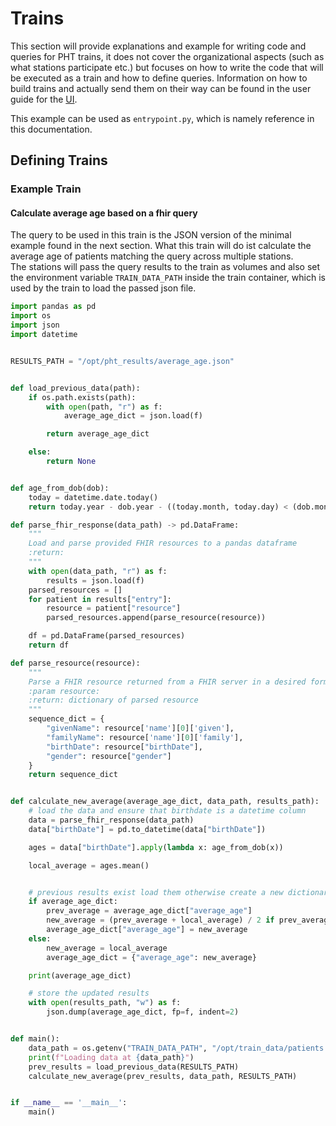 # Trains
This section will provide explanations and example for writing code and queries for PHT trains, it does not
cover the organizational aspects (such as what stations participate etc.) but focuses on how to write the code that
will be executed as a train and how to define queries.
Information on how to build trains and actually send them on their way can be found in the user guide for the
[UI](../admin/central.md).

This example can be used as `entrypoint.py`, which is namely reference in this documentation.

## Defining Trains

### Example Train

#### Calculate average age based on a fhir query
The query to be used in this train is the JSON version of the minimal example found in the next section.
What this train will do ist calculate the average age of patients matching the query across multiple stations.  
The stations will pass the query results to the train as volumes and also set the environment variable `TRAIN_DATA_PATH`
inside the train container, which is used by the train to load the passed json file.

```python
import pandas as pd
import os
import json
import datetime


RESULTS_PATH = "/opt/pht_results/average_age.json"


def load_previous_data(path):
    if os.path.exists(path):
        with open(path, "r") as f:
            average_age_dict = json.load(f)

        return average_age_dict

    else:
        return None


def age_from_dob(dob):
    today = datetime.date.today()
    return today.year - dob.year - ((today.month, today.day) < (dob.month, dob.day))

def parse_fhir_response(data_path) -> pd.DataFrame:
    """
    Load and parse provided FHIR resources to a pandas dataframe
    :return:
    """
    with open(data_path, "r") as f:
        results = json.load(f)
    parsed_resources = []
    for patient in results["entry"]:
        resource = patient["resource"]
        parsed_resources.append(parse_resource(resource))

    df = pd.DataFrame(parsed_resources)
    return df

def parse_resource(resource):
    """
    Parse a FHIR resource returned from a FHIR server in a desired format
    :param resource:
    :return: dictionary of parsed resource
    """
    sequence_dict = {
        "givenName": resource['name'][0]['given'],
        "familyName": resource['name'][0]['family'],
        "birthDate": resource["birthDate"],
        "gender": resource["gender"]
    }
    return sequence_dict


def calculate_new_average(average_age_dict, data_path, results_path):
    # load the data and ensure that birthdate is a datetime column
    data = parse_fhir_response(data_path)
    data["birthDate"] = pd.to_datetime(data["birthDate"])

    ages = data["birthDate"].apply(lambda x: age_from_dob(x))

    local_average = ages.mean()


    # previous results exist load them otherwise create a new dictionary containing the results
    if average_age_dict:
        prev_average = average_age_dict["average_age"]
        new_average = (prev_average + local_average) / 2 if prev_average else local_average
        average_age_dict["average_age"] = new_average
    else:
        new_average = local_average
        average_age_dict = {"average_age": new_average}

    print(average_age_dict)

    # store the updated results
    with open(results_path, "w") as f:
        json.dump(average_age_dict, fp=f, indent=2)


def main():
    data_path = os.getenv("TRAIN_DATA_PATH", "/opt/train_data/patients.json")
    print(f"Loading data at {data_path}")
    prev_results = load_previous_data(RESULTS_PATH)
    calculate_new_average(prev_results, data_path, RESULTS_PATH)


if __name__ == '__main__':
    main()


```






